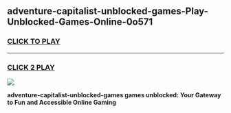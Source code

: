 
## adventure-capitalist-unblocked-games-Play-Unblocked-Games-Online-0o571
<h3>
<a href="https://premium76.site?title=adventure-capitalist-unblocked-games&ref=25A">CLICK TO PLAY</a></h3>
<hr>

<h3>
<a href="https://premium76.site?title=adventure-capitalist-unblocked-games&ref=25A">CLICK 2 PLAY</a>
  
</h3>

<a href="https://premium76.site?title=adventure-capitalist-unblocked-games&ref=25A"><img src="https://clearcache.store/games.png"></a>


**adventure-capitalist-unblocked-games games unblocked: Your Gateway to Fun and Accessible Online Gaming**
